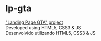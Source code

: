 # lp-gta
 <a href="https://bulhoesgabriel.github.io/lp-gta/">"Landing Page GTA" project</a> <br>
 Developed using HTML5, CSS3 & JS <br>
 Desenvolvido utilizando HTML5, CSS3 & JS
